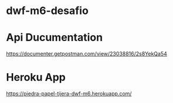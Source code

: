# dwf-m6-desafio
# Api Ducumentation
https://documenter.getpostman.com/view/23038816/2s8YekQa54
# Heroku App
https://piedra-papel-tijera-dwf-m6.herokuapp.com/
